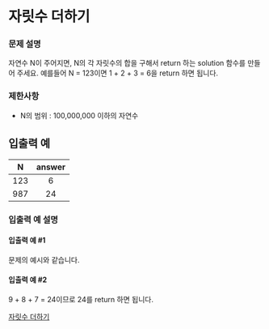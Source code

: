 # 자릿수 더하기

### 문제 설명

자연수 N이 주어지면, N의 각 자릿수의 합을 구해서 return 하는 solution 함수를 만들어 주세요.
예를들어 N = 123이면 1 + 2 + 3 = 6을 return 하면 됩니다.

### 제한사항

- N의 범위 : 100,000,000 이하의 자연수

## 입출력 예

|  N  | answer |
| :-: | :----: |
| 123 |   6    |
| 987 |   24   |

### 입출력 예 설명

#### 입출력 예 #1

문제의 예시와 같습니다.

#### 입출력 예 #2

9 + 8 + 7 = 24이므로 24를 return 하면 됩니다.

[자릿수 더하기](https://programmers.co.kr/learn/courses/30/lessons/12931)
